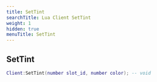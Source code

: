 ```yaml
---
title: SetTint
searchTitle: Lua Client SetTint
weight: 1
hidden: true
menuTitle: SetTint
---
```

## SetTint
```lua
Client:SetTint(number slot_id, number color); -- void
```